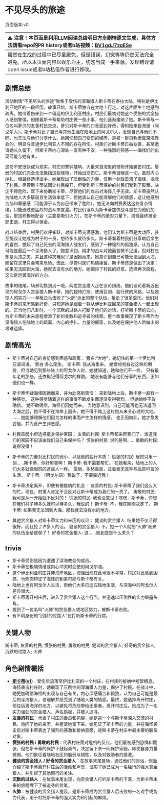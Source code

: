 # 不见尽头的旅途
页面版本:v0
 

| :warning: 注意！本页面是利用LLM阅读总结明日方舟剧情原文生成，具体方法请看repo的PR history或者b站视频：[BV1gdJ7zqESe](https://www.bilibili.com/video/BV1gdJ7zqESe/)         |
|:----------------------------|
| 虽然在生成的过程中已尽量避免，但是错误，幻觉等等仍然无法完全避免。所以本页面内容以娱乐为主，切勿当成一手来源。发现错误请open issue或者b站私信作者进行修改。|



## 剧情总结
活动剧情“不见尽头的旅途”聚焦于受伤的深海猎人斯卡蒂在泰拉大陆，特别是伊比利亚地区的一段经历。故事开始，斯卡蒂独自在大地上行走，对这片陌生土地感到疏离。她带着伤来到一个偏远的伊比利亚村庄，村民们最初对她这个受伤的赏金猎人感到警惕，但随着斯卡蒂帮助村庄做一些小事，他们逐渐接纳了她。斯卡蒂与一位名叫萝贝的友善村民交流，萝贝对斯卡蒂的口音感到好奇，得知她来自海里（阿戈尔人）。斯卡蒂对比了自己与其他生活在陆地上的阿戈尔人，发现自己与他们不同，也无法与他们分享什么。她回忆起自己受伤的经历，是被一群自称隶属深海教会的、明显与普通伊比利亚人不同的存在所伤。村民们对斯卡蒂日益友善，甚至邀请她长久留下，但斯卡蒂内心深处一直有种不安，一种强烈的预感——海怪们的出现可能与她有关。

这份不安很快成为现实。村庄的警钟敲响，大量来自海里的怪物开始袭击村庄。孱弱的村民们完全无法抵挡这些怪物，开始出现伤亡。斯卡蒂目睹这一切，虽然内心挣扎，但最终选择出手。她展现出了压倒性的力量，仅用一剑就击溃了海怪，挽救了村民。尽管斯卡蒂试图让村民躲开，但受到斯卡蒂保护的村民们受到了鼓舞，决定不顾危险，留下来协助斯卡蒂，尽管他们的攻击对海怪几乎无效。斯卡蒂虽然认为陆地人大多孱弱且生活效率低下，但她承认自己能理解他们的情感，这让她感到苦恼和罪恶感（可能源于认为自己带来了危险）。她无法向村民表达这些复杂情绪，只能通过更猛烈的战斗来宣泄。村民们误以为斯卡蒂加快战斗是在为他们加油，更加积极地配合（主要是吸引火力）。在斯卡蒂的绝对力量下，海怪最终被全部击退，村庄得以保全。

战斗结束后，村民们欢呼雀跃，对斯卡蒂充满感激，他们认为斯卡蒂是大功臣，甚至提议让她成为村子的一员，想待多久就待多久。斯卡蒂看着村民们分享劫后余生的喜悦，想起了自己死去的深海猎人战友们，感到了一种强烈的孤独感，认为自己可能是最后一个深海猎人了。她意识到，刚才的战斗对她而言微不足道，但对村庄却是灭顶之灾，并且这种灾难似乎是因她而来。她意识到自己可能无法回到大海，而留在这里只会带来危险。因此，尽管村民们热情挽留，斯卡蒂还是做出了决定：如果无法回到大海，她就去没有水的地方。她婉拒了村民的好意，选择再次启程，这次是远离海洋的方向。

故事的结尾，场景切换到另一地，两位赏金猎人正在议论纷纷。他们谈论着新近出现的阿戈尔人赏金猎人斯卡蒂，她的独特打扮、使用巨剑、独行侠的风格，以及她惊人的实力——单枪匹马击败了“火肺”派出的整个队伍，抢走了很多委托。他们对斯卡蒂的来历感到好奇，只知道她是跟着一群从伊比利亚回来的赏金猎人一起出现的。正当他们八卦时，一个沉默的过路人打断了他们的对话，打听斯卡蒂的去向，为斯卡蒂的未来旅程增添了新的变数和追寻者的线索。整个故事展现了斯卡蒂作为深海猎人在陆地上的疏离、内心的挣扎、力量的展现，以及她在保护他人后做出的艰难选择。
## 剧情高光
- 斯卡蒂对自己的身份感到困惑和疏离：
旁白:“大地”，她记住的第一个伊比利亚语词语。
旁白:多么陌生。
斯卡蒂: 我从海里来。
她曾经抱有过这样的期待，但当她见到那些陆上的阿戈尔人时，她就知道，她和他们不一样。
只有最年老的那些，还依稀记得阿戈尔的样貌。
她没有能够与他们分享的东西，正如他们也一样。

- 斯卡蒂怀疑海怪因她而来，并为此感到苦恼：
来到陆地上后，斯卡蒂一直有一种感觉。
这种感觉随着这样的事情不断发生而逐渐变得强烈。
但她始终不敢确信。
她不敢确信，海怪们因她而来。
当她意识到，自己可能再也无法返回大海之后，她不得不在海岸上回头，她不得不踏上这片她从未关心过的大地。
......
她能够理解他们因为怎样的事而产生怎样的情感。
也正因如此，她才愈发苦恼，并为此产生罪恶感。

- 村民虽弱小但选择挺身保护家园：
友善的村民: 斯卡蒂都来帮我们了，难道我们的家园不应该由我们自己来保护吗？
慌张的村民: 说的是啊......
勇敢的村民: 说得没错！

- 斯卡蒂的力量对比村民的弱小，以及她的独行本质：
慌张的村民: 居然只用一剑......斯卡蒂，你好厉害啊！
斯卡蒂: 我不需要帮忙。
在她看来，陆地上的人们大多就像眼前的这些人一样。
孱弱，多愁善感，过着毫无效率与品质可言的生活。
斯卡蒂: （阿戈尔语）我说了，不要靠近我！

- 斯卡蒂决定离开，即使有被接纳的机会：
友善的村民: 斯卡蒂帮了我们这么大的忙，现在，村里人肯定不会反对让斯卡蒂成为我们的一员了。
勇敢的村民: 我可是从一开始就不反对的！
慌张的村民: 我也没意见！嘿嘿，斯卡蒂，你想在我们村子待多久就可以待多久，我说的！
斯卡蒂: 不，我在刚刚决定了。
斯卡蒂: 如果我无法回到大海，那我就去没有水的地方。

- 其他赏金猎人对斯卡蒂实力和来历的议论：
健谈的赏金猎人: 结果她不仅活得很好，而且抢了许多人的活。
健谈的赏金猎人: 不，她一个人就把“火肺”派来的队伍全给放倒了！
好奇的赏金猎人: 这......她到底是什么来头？
## trivia
- 斯卡蒂受伤是因为遭遇了深海教会的成员。
- 斯卡蒂在极端情绪或内心冲突时会使用阿戈尔语。
- 这个伊比利亚村庄并非海岸地区，海怪出现在此地很不寻常，村民对此感到困惑，也侧面印证了海怪的到来可能与斯卡蒂有关。
- 陆地上也有阿戈尔人生活，但他们大多已适应陆地生活，与深海中的阿戈尔人差异很大。
- 斯卡蒂离开村庄后，进入了赏金猎人这个行当，并迅速以压倒性的实力崭露头角。
- 提到了一位名叫“火肺”的赏金猎人或地区势力，被斯卡蒂击败。
- 有不明身份的“沉默的过路人”在打听斯卡蒂的行踪。
## 关键人物
斯卡蒂; 友善的村民; 慌张的村民; 勇敢的村民; 健谈的赏金猎人; 好奇的赏金猎人; 沉默的过路人; 火肺
## 角色剧情概括
-   **[斯卡蒂](../char_v3/char_263_skadi.md)([v1](../chars/char_263_skadi.md))**：受伤后流落至伊比利亚的一个村庄，在村民的接纳中短暂栖息。海怪袭击村庄时，她展现了压倒性的深海猎人力量，保护了村民。在战斗中，她更加确信海怪的出现与自己有关，内心深感痛苦和孤独，认为自己可能是最后的深海猎人，也理解并感受到了陆地人类的情感。最终，她选择离开村庄，前往远离海洋的地方，以避免将危险带给无辜者。离开村庄后，她成为了一名实力强劲的赏金猎人，声名鹊起，并被人追寻。
-   **友善的村民**：代表了村庄的善良和包容，她是第一个与斯卡蒂深入交流的村民，询问了她的来历，并邀请她留下来。她见证了斯卡蒂的力量，并在海怪袭击后对斯卡蒂表达了强烈的感激和接纳意愿，是斯卡蒂在村庄中最主要的联系对象。
-   **慌张的村民 / 勇敢的村民**：代表村庄面对危机的反应。他们最初感到恐惧和慌张，但在斯卡蒂的保护下鼓起勇气，决定留下来一同保护家园，即使自身力量微弱。他们象征着陆地社区的脆弱与韧性，以及对救助者的感激。
-   **健谈的赏金猎人 / 好奇的赏金猎人**：在故事末尾登场，通过他们的对话，侧面介绍了斯卡蒂离开村庄后的活动和声誉，证实了她已成为一名独行的强大赏金猎人，并引起了其他同行的关注。
-   **沉默的过路人**：在故事末尾出现，向赏金猎人打听斯卡蒂的下落，为斯卡蒂未来的旅程埋下了被追寻的伏笔。
-   **火肺**：被健谈的赏金猎人提及，是斯卡蒂成为赏金猎人后击败的一名对手或势力代表，用于衬托斯卡蒂的强大实力和引起的麻烦。